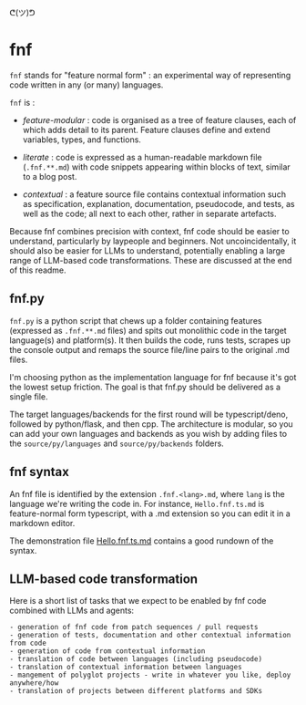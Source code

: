 ᕦ(ツ)ᕤ
# fnf

`fnf` stands for "feature normal form" : an experimental way of representing code written in any (or many) languages.

`fnf` is :

- *feature-modular* : code is organised as a tree of feature clauses, each of which adds detail to its parent. Feature clauses define and extend variables, types, and functions.

- *literate* : code is expressed as a human-readable markdown file (`.fnf.**.md`) with code snippets appearing within blocks of text, similar to a blog post.

- *contextual* : a feature source file contains contextual information such as specification, explanation, documentation, pseudocode, and tests, as well as the code; all next to each other, rather in separate artefacts.

Because fnf combines precision with context, fnf code should be easier to understand, particularly by laypeople and beginners. Not uncoincidentally, it should also be easier for LLMs to understand, potentially enabling a large range of LLM-based code transformations. These are discussed at the end of this readme.

## fnf.py

`fnf.py` is a python script that chews up a folder containing features (expressed as `.fnf.**.md` files) and spits out monolithic code in the target language(s) and platform(s). It then builds the code, runs tests, scrapes up the console output and remaps the source file/line pairs to the original .md files.

I'm choosing python as the implementation language for fnf because it's got the lowest setup friction. The goal is that fnf.py should be delivered as a single file.

The target languages/backends for the first round will be typescript/deno, followed by python/flask, and then cpp. The architecture is modular, so you can add your own languages and backends as you wish by adding files to the `source/py/languages` and `source/py/backends` folders. 

## fnf syntax

An fnf file is identified by the extension `.fnf.<lang>.md`, where `lang` is the language we're writing the code in. For instance, `Hello.fnf.ts.md` is feature-normal form typescript, with a .md extension so you can edit it in a markdown editor.

The demonstration file [Hello.fnf.ts.md](source/fnf/Hello.fnf.ts.md) contains a good rundown of the syntax.

## LLM-based code transformation

Here is a short list of tasks that we expect to be enabled by fnf code combined with LLMs and agents:

    - generation of fnf code from patch sequences / pull requests
    - generation of tests, documentation and other contextual information from code
    - generation of code from contextual information
    - translation of code between languages (including pseudocode)
    - translation of contextual information between languages
    - mangement of polyglot projects - write in whatever you like, deploy anywhere/how
    - translation of projects between different platforms and SDKs

